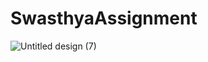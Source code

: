 # SwasthyaAssignment

![Untitled design (7)](https://user-images.githubusercontent.com/75353031/131126305-e8b2d00f-7456-41f4-805b-cf2b6905ccdd.png)
